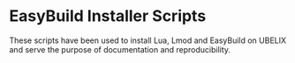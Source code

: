 # EasyBuild Installer Scripts

These scripts have been used to install Lua, Lmod and EasyBuild on UBELIX and serve the purpose of documentation and reproducibility.

